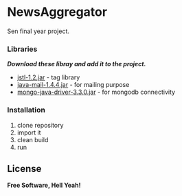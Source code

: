 # NewsAggregator
Sen final year project.

### Libraries

***Download these libray and add it to the project.***

* [jstl-1.2.jar](http://www.java2s.com/Code/JarDownload/jstl/jstl-1.2.jar.zip) - tag library
* [java-mail-1.4.4.jar](http://www.java2s.com/Code/JarDownload/java-mail/java-mail-1.4.4.jar.zip) - for mailing purpose
* [mongo-java-driver-3.3.0.jar](http://central.maven.org/maven2/org/mongodb/mongo-java-driver/3.3.0/mongo-java-driver-3.3.0.jar) - for mongodb connectivity

### Installation
1. clone repository
2. import it
3. clean build
4. run

License
----
**Free Software, Hell Yeah!**
